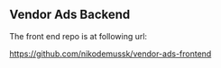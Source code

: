 ## Vendor Ads Backend

The front end repo is at following url:

https://github.com/nikodemussk/vendor-ads-frontend

